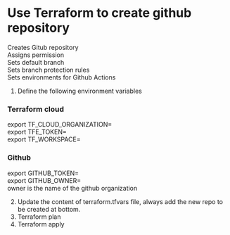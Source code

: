 Use Terraform to create github repository
=========================================

Creates Gitub repository\
Assigns permission\
Sets default branch\
Sets branch protection rules\
Sets environments for Github Actions

1. Define the following environment variables

### Terraform cloud

export TF_CLOUD_ORGANIZATION=\
export TFE_TOKEN=\
export TF_WORKSPACE=

### Github
export GITHUB_TOKEN=\
export GITHUB_OWNER=\
owner is the name of the github organization

2. Update the content of terraform.tfvars file, always add the new repo to be created at bottom.
3. Terraform plan
4. Terraform apply